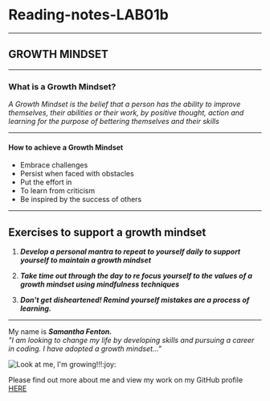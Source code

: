 # Reading-notes-LAB01b
***

## GROWTH MINDSET
***

### What is a Growth Mindset?
*A Growth Mindset is the belief that a person has the ability to improve themselves, their abilities or their work, by positive thought, action and learning for the purpose of bettering themselves and their skills*
***
#### How to achieve a Growth Mindset
- Embrace challenges
- Persist when faced with obstacles
- Put the effort in
- To learn from criticism
- Be inspired by the success of others 
***

## Exercises to support a growth mindset

1.  _**Develop a personal mantra to repeat to yourself daily to support yourself to maintain a growth mindset**_  

2.  _**Take time out through the day to re focus yourself to the values of a growth mindset using mindfulness techniques**_  

3.  _**Don't get disheartened!  Remind yourself mistakes are a process of learning.**_  
***

My name is _**Samantha Fenton.**_  
*"I am looking to change my life by developing skills and pursuing a career in coding.  I have adopted a growth mindset..."*

![](https://upload.wikimedia.org/wikipedia/commons/7/7e/Person-tree.jpg "Look at me, I'm growing!!!:joy:")

Please find out more about me and view my work on my GitHub profile [HERE](https://github.com/SamanthaFenton)









